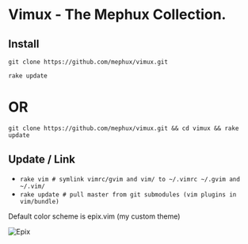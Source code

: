 # Vimux - The Mephux Collection.

## Install

`git clone https://github.com/mephux/vimux.git`

`rake update`

# OR

`git clone https://github.com/mephux/vimux.git && cd vimux && rake update`

## Update / Link

* `rake vim # symlink vimrc/gvim and vim/ to ~/.vimrc ~/.gvim and ~/.vim/`
* `rake update # pull master from git submodules (vim plugins in vim/bundle)`

Default color scheme is epix.vim (my custom theme)

![Epix](https://github.com/mephux/vimux/raw/master/vimux.png)
